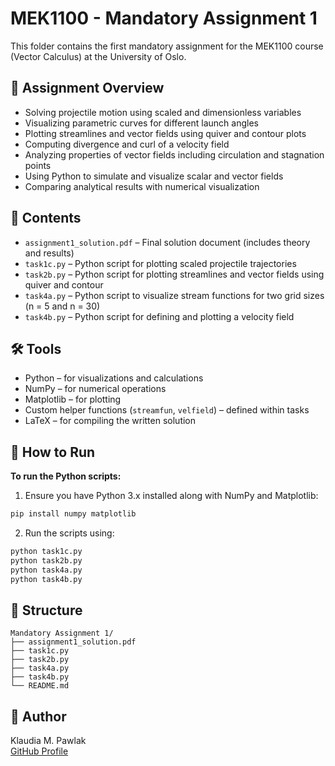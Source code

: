 # MEK1100 - Mandatory Assignment 1

This folder contains the first mandatory assignment for the MEK1100 course (Vector Calculus) at the University of Oslo.

## 📝 Assignment Overview

- Solving projectile motion using scaled and dimensionless variables
- Visualizing parametric curves for different launch angles
- Plotting streamlines and vector fields using quiver and contour plots
- Computing divergence and curl of a velocity field
- Analyzing properties of vector fields including circulation and stagnation points
- Using Python to simulate and visualize scalar and vector fields
- Comparing analytical results with numerical visualization

## 📄 Contents

- `assignment1_solution.pdf` – Final solution document (includes theory and results)
- `task1c.py` – Python script for plotting scaled projectile trajectories
- `task2b.py` – Python script for plotting streamlines and vector fields using quiver and contour
- `task4a.py` – Python script to visualize stream functions for two grid sizes (n = 5 and n = 30)
- `task4b.py` – Python script for defining and plotting a velocity field

## 🛠 Tools

- Python – for visualizations and calculations
- NumPy – for numerical operations
- Matplotlib – for plotting
- Custom helper functions (`streamfun`, `velfield`) – defined within tasks
- LaTeX – for compiling the written solution

## 🚀 How to Run

**To run the Python scripts:**

 1. Ensure you have Python 3.x installed along with NumPy and Matplotlib:
    
```bash
pip install numpy matplotlib
```

2. Run the scripts using:
   
```bash
python task1c.py
python task2b.py
python task4a.py
python task4b.py
```

## 📂 Structure

```
Mandatory Assignment 1/
├── assignment1_solution.pdf
├── task1c.py
├── task2b.py
├── task4a.py
├── task4b.py
└── README.md
```

## 👤 Author

Klaudia M. Pawlak  
[GitHub Profile](https://github.com/klaudiapawlak)
